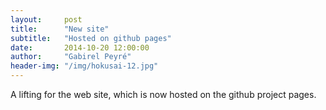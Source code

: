 ```yaml
---
layout:     post
title:      "New site"
subtitle:   "Hosted on github pages"
date:       2014-10-20 12:00:00
author:     "Gabirel Peyré"
header-img: "/img/hokusai-12.jpg"
---
```


A lifting for the web site, which is now hosted on the github project pages. 